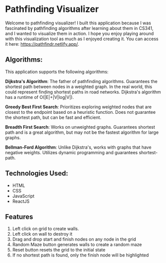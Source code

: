 # Pathfinding Visualizer
Welcome to pathfinding visualizer! I built this application because I was fascinated by pathfinding algorithms after learning about them in CS341, and I wanted to visualize them in action. I hope you enjoy playing around with this visualization tool as much as I enjoyed creating it. 
You can access it here: https://pathfindr.netlify.app/.

## Algorithms:
This application supports the following algorithms: 

**Dijkstra's Algorithm**: The father of pathfinding algorithms. Guarantees the shortest path between nodes in a weighted graph. In the real world, this could represent finding shortest paths in road networks. Dijkstra's algorithm has a runtime of O(|E|+|V|log|V|). 

**Greedy Best First Search**: Prioritizes exploring weighted nodes that are closest to the endpoint based on a heuristic function. Does not guarantee the shortest path, but can be fast and efficient. 

**Breadth First Search**: Works on unweighted graphs. Guarantees shortest path and is a great algorithm, but may not be the fastest algorithm for large graphs.

**Bellman-Ford Algorithm**: Unlike Dijkstra's, works with graphs that have negative weights. Utilizes dynamic programming and guarantees shortest-path. 


## Technologies Used:

* HTML
* CSS
* JavaScript
* ReactJS

## Features
1. Left click on grid to create walls.
2. Left click on wall to destroy it
3. Drag and drop start and finish nodes on any node in the grid
4. Random Maze button generates walls to create a random maze
5. Reset button resets the grid to the initial state
6. If no shortest path is found, only the finish node will be highlighted
